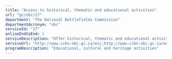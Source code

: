 ```yaml
---
title: "Access to historical, thematic and educational activities"
url: "gc/nbc/27"
department: "The National Battlefields Commission"
departmentAcronym: "nbc"
serviceId: "27"
onlineEndtoEnd: 1
serviceDescription: "Offer historical, thematic and educational activities, as well as special activities and thematic days for different clienteles (community, group and individual)"
serviceUrl: "http://www.ccbn-nbc.gc.ca/en/,http://www.ccbn-nbc.gc.ca/en/exhibitions/martello-tower-1/,http://www.ccbn-nbc.gc.ca/en/activities/abraham-bus/,http://www.ccbn-nbc.gc.ca/en/activities/the-great-celebration-nature/,http://www.ccbn-nbc.gc.ca/en/activities/historical-day/,http://www.ccbn-nbc.gc.ca/en/group-activities/primary-school/,http://www.ccbn-nbc.gc.ca/en/activities/halloween/,http://www.ccbn-nbc.gc.ca/en/activities/quebec-lantern-light/,http://www.ccbn-nbc.gc.ca/en/exhibitions/battles-1759-1760/,http://www.ccbn-nbc.gc.ca/en/activities/snowshoer-walk/,http://www.ccbn-nbc.gc.ca/en/activities/during-school-break/,http://www.ccbn-nbc.gc.ca/en/group-activities/adults/,http://www.ccbn-nbc.gc.ca/en/plains-abraham-museum/student-masterworks/,http://www.ccbn-nbc.gc.ca/en/exhibitions/traces/,http://www.ccbn-nbc.gc.ca/en/group-activities/day-camps/,http://www.ccbn-nbc.gc.ca/en/plains-abraham-museum/identities/,http://www.ccbn-nbc.gc.ca/en/plains-abraham-museum/1759-virtual-exhibit/,http://www.ccbn-nbc.gc.ca/en/plains-abraham-museum/abraham-bus/,http://www.ccbn-nbc.gc.ca/en/plains-abraham-museum/attention/,http://www.ccbn-nbc.gc.ca/en/plains-abraham-museum/traces/,http://www.ccbn-nbc.gc.ca/en/plains-abraham-museum/student-masterworks/"
programDescription: "Educational, cultural and heritage activities"
---
```

